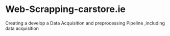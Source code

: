 # Web-Scrapping-carstore.ie
Creating a develop a Data Acquisition and preprocessing Pipeline ,including data acquisition
